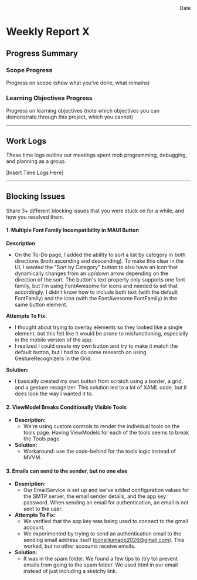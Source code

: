 <div style="text-align: right"> Date </div>

# Weekly Report X

## Progress Summary
### Scope Progress
Progress on scope (show what you've done, what remains)

### Learning Objectives Progress
Progress on learning objectives (note which objectives you can demonstrate through this project, which you cannot)

---

## Work Logs
These time logs outline our meetings spent mob programming, debugging, and planning as a group.

[Insert Time Logs Here]

---
## Blocking Issues
Share 3+ different blocking issues that you were stuck on for a while, and how you resolved them.

#### 1. Multiple Font Family Incompatibility in MAUI Button
**Description** 
  - On the To-Do page, I added the ability to sort a list by category in both directions (both ascending and descending). To make this clear in the UI, I wanted the "Sort by Category" button to also have an icon that dynamically changes from an up/down arrow depending on the direction of the sort. The button's text property only supports one font family, but I'm using FontAwesome for icons and needed to set that accordingly. I didn't know how to include both text (with the default FontFamily) and the icon (with the FontAwesome FontFamily) in the same button element.

**Attempts To Fix:**
  - I thought about trying to overlay elements so they looked like a single element, but this felt like it would be prone to misfunctioning, especially in the mobile version of the app.
  - I realized I could create my own button and try to make it match the default button, but I had to do some research on using GestureRecognizers in the Grid.
 
**Solution:**
  - I basically created my own button from scratch using a border, a grid, and a gesture recognizer. This solution led to a lot of XAML code, but it does look the way I wanted it to.

#### 2. ViewModel Breaks Conditionally Visible Tools
* **Description:** 
  - We're using custom controls to render the individual tools on the tools page. Having ViewModels for each of the tools seems to break the Tools page.
* **Solution:**
  - Workaround: use the code-behind for the tools logic instead of MVVM.

#### 3. Emails can send to the sender, but no one else
* **Description:** 
  - Our EmailService is set up and we've added configuration values for the SMTP server, the email sender details, and the app key password. When sending an email for authentication, an email is not sent to the user.
* **Attempts To Fix:**
  - We verified that the app key was being used to connect to the gmail account.
  - We experimented by trying to send an authentication email to the sending email address itself (consiliumapp2026@gmail.com). This worked, but no other accounts receive emails. 
* **Solution:**
  - It was in the spam folder. We found a few tips to (try to) prevent emails from going to the spam folder. We used html in our email instead of just including a sketchy link.